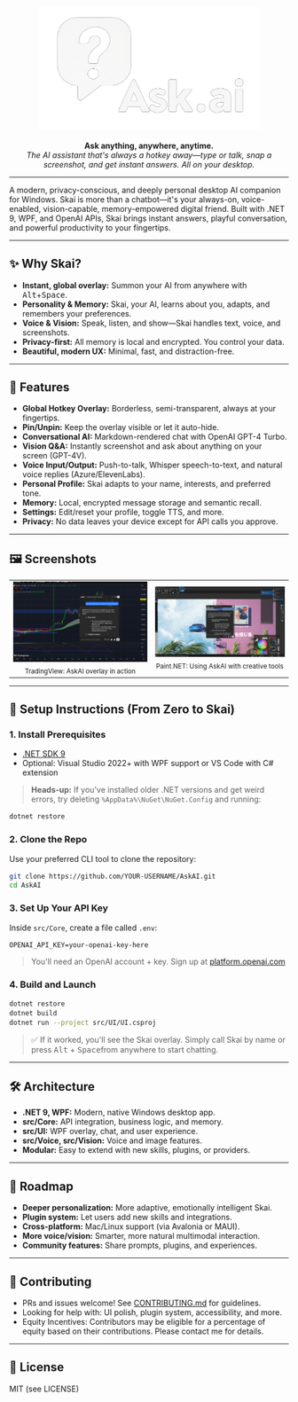 <div align="center">
  <img src="src/UI/Assets/askai_logo.png" alt="ask.ai logo" width="400"><br>
  <br>
  <b>Ask anything, anywhere, anytime.</b>
  <br>
  <em>
    The AI assistant that's always a hotkey away—type or talk, snap a screenshot, and get instant answers. All on your desktop.
  </em>
</div>

---

A modern, privacy-conscious, and deeply personal desktop AI companion for Windows. Skai is more than a chatbot—it's your always-on, voice-enabled, vision-capable, memory-empowered digital friend. Built with .NET 9, WPF, and OpenAI APIs, Skai brings instant answers, playful conversation, and powerful productivity to your fingertips.

---

## ✨ Why Skai?
- **Instant, global overlay:** Summon your AI from anywhere with <kbd>Alt</kbd>+<kbd>Space</kbd>.
- **Personality & Memory:** Skai, your AI, learns about you, adapts, and remembers your preferences.
- **Voice & Vision:** Speak, listen, and show—Skai handles text, voice, and screenshots.
- **Privacy-first:** All memory is local and encrypted. You control your data.
- **Beautiful, modern UX:** Minimal, fast, and distraction-free.

---

## 🚀 Features
- **Global Hotkey Overlay:** Borderless, semi-transparent, always at your fingertips.
- **Pin/Unpin:** Keep the overlay visible or let it auto-hide.
- **Conversational AI:** Markdown-rendered chat with OpenAI GPT-4 Turbo.
- **Vision Q&A:** Instantly screenshot and ask about anything on your screen (GPT-4V).
- **Voice Input/Output:** Push-to-talk, Whisper speech-to-text, and natural voice replies (Azure/ElevenLabs).
- **Personal Profile:** Skai adapts to your name, interests, and preferred tone.
- **Memory:** Local, encrypted message storage and semantic recall.
- **Settings:** Edit/reset your profile, toggle TTS, and more.
- **Privacy:** No data leaves your device except for API calls you approve.

---

## 🖼️ Screenshots
<!-- Add screenshots or GIFs here for best effect -->

<table>
  <tr>
    <td align="center">
      <img src="assets/screenshots/example_tradingview.png" alt="TradingView Screenshot Example" width="400"><br>
      <sub>TradingView: AskAI overlay in action</sub>
    </td>
    <td align="center">
      <img src="assets/screenshots/example_paint.net.png" alt="Paint.NET Screenshot Example" width="400"><br>
      <sub>Paint.NET: Using AskAI with creative tools</sub>
    </td>
  </tr>
</table>

---

## 🔧 Setup Instructions (From Zero to Skai)

### 1. **Install Prerequisites**
- [.NET SDK 9](https://dotnet.microsoft.com/en-us/download/dotnet/9.0)
- Optional: Visual Studio 2022+ with WPF support or VS Code with C# extension

> **Heads-up:** If you've installed older .NET versions and get weird errors, try deleting `%AppData%\NuGet\NuGet.Config` and running:
```bash
dotnet restore
```

### 2. **Clone the Repo**
Use your preferred CLI tool to clone the repository:
```bash
git clone https://github.com/YOUR-USERNAME/AskAI.git
cd AskAI
```

### 3. **Set Up Your API Key**
Inside `src/Core`, create a file called `.env`:
```env
OPENAI_API_KEY=your-openai-key-here
```
> You'll need an OpenAI account + key. Sign up at [platform.openai.com](https://platform.openai.com/)

### 4. **Build and Launch**
```bash
dotnet restore
dotnet build
dotnet run --project src/UI/UI.csproj
```

> ✅ If it worked, you'll see the Skai overlay. Simply call Skai by name or press <kbd>Alt</kbd> + <kbd>Space</kbd>from anywhere to start chatting.

---

## 🛠️ Architecture
- **.NET 9, WPF:** Modern, native Windows desktop app.
- **src/Core:** API integration, business logic, and memory.
- **src/UI:** WPF overlay, chat, and user experience.
- **src/Voice, src/Vision:** Voice and image features.
- **Modular:** Easy to extend with new skills, plugins, or providers.

---

## 🌱 Roadmap
- **Deeper personalization:** More adaptive, emotionally intelligent Skai.
- **Plugin system:** Let users add new skills and integrations.
- **Cross-platform:** Mac/Linux support (via Avalonia or MAUI).
- **More voice/vision:** Smarter, more natural multimodal interaction.
- **Community features:** Share prompts, plugins, and experiences.

---

## 🤝 Contributing
- PRs and issues welcome! See [CONTRIBUTING.md](CONTRIBUTING.md) for guidelines.
- Looking for help with: UI polish, plugin system, accessibility, and more.
- Equity Incentives: Contributors may be eligible for a percentage of equity based on their contributions. Please contact me for details.

---

## 📄 License
MIT (see LICENSE) 
